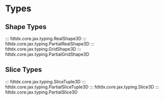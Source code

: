 # Types

## Shape Types
::: fdtdx.core.jax.typing.RealShape3D
::: fdtdx.core.jax.typing.PartialRealShape3D
::: fdtdx.core.jax.typing.GridShape3D
::: fdtdx.core.jax.typing.PartialGridShape3D

## Slice Types
::: fdtdx.core.jax.typing.SliceTuple3D
::: fdtdx.core.jax.typing.PartialSliceTuple3D
::: fdtdx.core.jax.typing.Slice3D
::: fdtdx.core.jax.typing.PartialSlice3D
